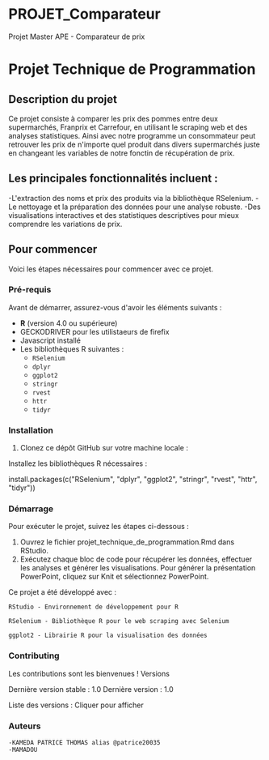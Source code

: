 # PROJET_Comparateur
Projet Master APE - Comparateur de prix 
# Projet Technique de Programmation  

## Description du projet  
Ce projet consiste à comparer les prix des pommes entre deux supermarchés, Franprix et Carrefour, en utilisant le scraping web et des analyses statistiques. 
Ainsi avec notre programme un consommateur peut retrouver les prix de n'importe quel produit dans divers supermarchés juste en changeant les variables de notre fonctin de récupération de prix.

## Les principales fonctionnalités incluent :

-L'extraction des noms et prix des produits via la bibliothèque RSelenium.
-Le nettoyage et la préparation des données pour une analyse robuste.
-Des visualisations interactives et des statistiques descriptives pour mieux comprendre les variations de prix.


## Pour commencer  

Voici les étapes nécessaires pour commencer avec ce projet. 

### Pré-requis  
Avant de démarrer, assurez-vous d'avoir les éléments suivants :  

- **R** (version 4.0 ou supérieure)
- GECKODRIVER pour les utilistaeurs de firefix
- Javascript installé 
- Les bibliothèques R suivantes :  
  - `RSelenium`  
  - `dplyr`  
  - `ggplot2`  
  - `stringr`  
  - `rvest`  
  - `httr`  
  - `tidyr`  


### Installation  

1. Clonez ce dépôt GitHub sur votre machine locale :  

Installez les bibliothèques R nécessaires :

install.packages(c("RSelenium", "dplyr", "ggplot2", "stringr", "rvest", "httr", "tidyr"))

### Démarrage

Pour exécuter le projet, suivez les étapes ci-dessous :

   1. Ouvrez le fichier projet_technique_de_programmation.Rmd dans RStudio.
   2. Exécutez chaque bloc de code pour récupérer les données, effectuer les analyses et générer les visualisations.
    Pour générer la présentation PowerPoint, cliquez sur Knit et sélectionnez PowerPoint.


Ce projet a été développé avec :

    RStudio - Environnement de développement pour R
    
    RSelenium - Bibliothèque R pour le web scraping avec Selenium
    
    ggplot2 - Librairie R pour la visualisation des données
    

### Contributing

Les contributions sont les bienvenues !
Versions

Dernière version stable : 1.0
Dernière version : 1.0

Liste des versions : Cliquer pour afficher

### Auteurs

    -KAMEDA PATRICE THOMAS alias @patrice20035
    -MAMADOU


